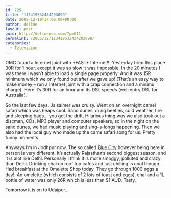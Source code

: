 ```yaml
---
id: 725
title: "113419532434203099"
date: 2005-12-10T17:00:00+00:00
author: deline
layout: post
guid: http://delineneo.com/?p=611
permalink: /2005/12/113419532434203099/
categories:
  - Television
---
```

OMG found a Internet joint with \*FAST\* Internet!!! Yesterday tried this place 30R for 1 hour, except it was so slow it was impossble. In the 20 minutes I was there I wasn&#8217;t able to load a single page properly. And it was 15R minimum which we only found out after we gave up! (That&#8217;s an easy way to make money &#8211; run a Internet joint with a crap connection and a minimu charge). Here it&#8217;s 30R for an hour and its DSL speeds (well entry DSL for Australia).

So the last few days. Jaisalmer was cruisy. Went on an overnight camel safari which was heaps cool. Sand dunes, dung beetles, cold weather, fire and sleeping bags&#8230; you get the drift. Hilarious thing was we also took out a discman, CDs, MP3 player and computer speakers, so in the night on the sand dunes, we had music playing and sing-a-longs happening. Then we also had the local guy who made up the came safari song for us. Pretty funny moments.

Anyways I&#8217;m in Jodhpur now. The so called [Blue City](http://images.google.co.in/images?hl=en&q=jodhpur&spell=1&sa=N&tab=wi) however being here in person is very different. It&#8217;s actually Rajasthan&#8217;s second biggest season, and it is alot like Delhi. Personally I think it is more smoggy, polluted and crazy than Delhi. Drinking chai on roof top cafes and just chilling is cool though. Had breakfast at the Omelette Shop today. They go through 1000 eggs a day!. An omelette (which consists of 2 lots of toast and eggs), chai and a 1L bottle of water was only 26R which is less than $1 AUD. Tasty.

Tomorrow it is on to Udaipur&#8230;
